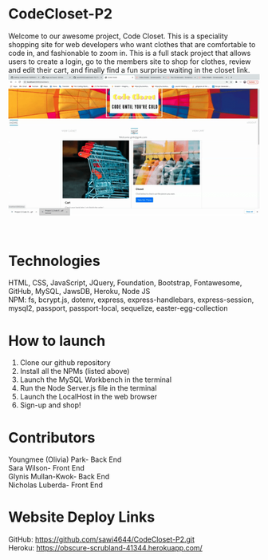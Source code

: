 # CodeCloset-P2
Welcome to our awesome project, Code Closet.  This is a speciality shopping site for web
developers who want clothes that are comfortable to code in, and fashionable to zoom in.
This is a full stack project that allows users to create a login, go to the members site
to shop for clothes, review and edit their cart, and finally find a fun surprise waiting in
the closet link.
<br>
![Project 2 Code Closet.gif](demo/demo.gif)


<br>


# Technologies
HTML, CSS, JavaScript, JQuery, Foundation, Bootstrap, Fontawesome, GitHub, MySQL, JawsDB,
Heroku, Node JS
<br>
NPM: fs, bcrypt.js, dotenv, express, express-handlebars, express-session, mysql2, passport, 
     passport-local, sequelize, easter-egg-collection

# How to launch
1. Clone our github repository
2. Install all the NPMs (listed above)
3. Launch the MySQL Workbench in the terminal
4. Run the Node Server.js file in the terminal
5. Launch the LocalHost in the web browser
6. Sign-up and shop!

# Contributors
Youngmee (Olivia) Park- Back End
<br>
Sara Wilson- Front End
<br>
Glynis Mullan-Kwok- Back End
<br>
Nicholas Luberda- Front End
<br>
# Website Deploy Links
GitHub: https://github.com/sawi4644/CodeCloset-P2.git
<br>
Heroku: https://obscure-scrubland-41344.herokuapp.com/
